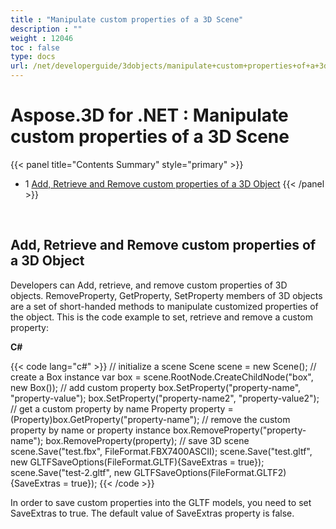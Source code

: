 ```yaml
---
title : "Manipulate custom properties of a 3D Scene" 
description : "" 
weight : 12046 
toc : false
type: docs
url: /net/developerguide/3dobjects/manipulate+custom+properties+of+a+3d+scene/
---
```


# Aspose.3D for .NET : Manipulate custom properties of a 3D Scene


{{< panel title="Contents Summary" style="primary" >}}
*   1 [Add, Retrieve and Remove custom properties of a 3D Object](#add,-retrieve-and-remove-custom-properties-of-a-3d-object)
{{< /panel >}}
 

 

## Add, Retrieve and Remove custom properties of a 3D Object

Developers can Add, retrieve, and remove custom properties of 3D objects. RemoveProperty, GetProperty, SetProperty members of 3D objects are a set of short-handed methods to manipulate customized properties of the object. This is the code example to set, retrieve and remove a custom property:

**C#**

{{< code lang="c#" >}}
// initialize a scene 
Scene scene = new Scene();
// create a Box instance
var box = scene.RootNode.CreateChildNode("box", new Box());
// add custom property
box.SetProperty("property-name", "property-value");
box.SetProperty("property-name2", "property-value2");
// get a custom property by name
Property property = (Property)box.GetProperty("property-name");
// remove the custom property by name or property instance
box.RemoveProperty("property-name");
box.RemoveProperty(property);
// save 3D scene
scene.Save("test.fbx", FileFormat.FBX7400ASCII);
scene.Save("test.gltf", new GLTFSaveOptions(FileFormat.GLTF){SaveExtras = true});
scene.Save("test-2.gltf", new GLTFSaveOptions(FileFormat.GLTF2){SaveExtras = true});
{{< /code >}}

In order to save custom properties into the GLTF models, you need to set SaveExtras to true. The default value of SaveExtras property is false.

